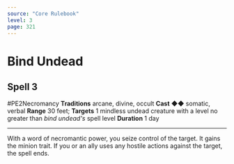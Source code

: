 ```yaml
---
source: "Core Rulebook"
level: 3
page: 321
---
```


# Bind Undead
## Spell 3
#PE2Necromancy 
**Traditions** arcane, divine, occult
**Cast** ◆◆ somatic, verbal
**Range** 30 feet; **Targets** 1 mindless undead creature with a level no greater than *bind undead's* spell level
**Duration** 1 day

-----
With a word of necromantic power, you seize control of the target. It gains the minion trait. If you or an ally uses any hostile actions against the target, the spell ends.